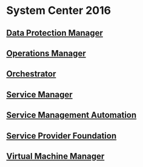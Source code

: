 # System Center 2016
## [Data Protection Manager](dpm/index.md)
## [Operations Manager](scom/index.md)
## [Orchestrator](orchestrator/index.md)
## [Service Manager](scsm/index.md)
## [Service Management Automation](sma/index.md)
## [Service Provider Foundation](spf/toc.md)
## [Virtual Machine Manager](vmm/index.md)
